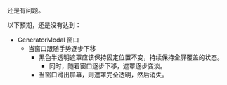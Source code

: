 还是有问题。

以下预期，还是没有达到：
- GeneratorModal 窗口
  - 当窗口跟随手势逐步下移
    - 黑色半透明遮罩应该保持固定位置不变，持续保持全屏覆盖的状态。
      - 同时，随着窗口逐步下移，遮罩逐步变淡。
    - 当窗口滑出屏幕，则遮罩完全透明，然后消失。